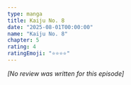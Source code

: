 ```yaml
---
type: manga
title: Kaiju No. 8
date: "2025-08-01T00:00:00"
name: "Kaiju No. 8"
chapter: 5
rating: 4
ratingEmoji: "⭐️⭐️⭐️⭐️"
---
```


_[No review was written for this episode]_